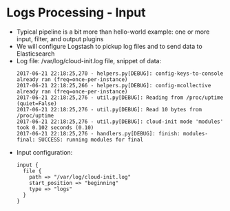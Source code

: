 # Logs Processing - Input #

* Typical pipeline is a bit more than hello-world example: one or more input, filter, and output plugins
* We will configure Logstash to pickup log files and to send data to Elasticsearch
* Log file: /var/log/cloud-init.log file, snippet of data:
  ```
  2017-06-21 22:18:25,270 - helpers.py[DEBUG]: config-keys-to-console already ran (freq=once-per-instance)
  2017-06-21 22:18:25,266 - helpers.py[DEBUG]: config-mcollective already ran (freq=once-per-instance)
  2017-06-21 22:18:25,276 - util.py[DEBUG]: Reading from /proc/uptime (quiet=False)
  2017-06-21 22:18:25,276 - util.py[DEBUG]: Read 10 bytes from /proc/uptime
  2017-06-21 22:18:25,276 - util.py[DEBUG]: cloud-init mode 'modules' took 0.102 seconds (0.10)
  2017-06-21 22:18:25,276 - handlers.py[DEBUG]: finish: modules-final: SUCCESS: running modules for final
  ```
* Input configuration:
  ```
  input {
    file {
      path => "/var/log/cloud-init.log"
      start_position => "beginning"
      type => "logs"
    }
  }
  ```

